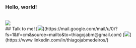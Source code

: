 ### Hello, world!
<div style="display: inline_block"><br>
<img src="https://skillicons.dev/icons?i=c,java,python,js,html,css"/>
</div>
## Talk to me!
[<img src="https://skillicons.dev/icons?i=gmail"/>](https://mail.google.com/mail/u/0/?fs=1&tf=cm&source=mailto&to=thiagojabm@gmail.com)
[<img src="https://skillicons.dev/icons?i=linkedin"/>](https://www.linkedin.com/in/thiagojabmedeiros/)
